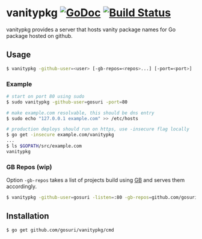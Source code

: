 # vanitypkg [![GoDoc](https://godoc.org/github.com/gosuri/vanitypkg?status.svg)](https://godoc.org/github.com/gosuri/vanitypkg) [![Build Status](https://travis-ci.org/gosuri/vanitypkg.svg?branch=master)](https://travis-ci.org/gosuri/vanitypkg)

vanitypkg provides a server that hosts vanity package names for Go package hosted on github.

## Usage

```sh
$ vanitypkg -github-user=<user> [-gb-repos=<repos>...] [-port=<port>]
```

### Example

```sh
# start on port 80 using sudo
$ sudo vanitypkg -github-user=gosuri -port=80

# make example.com resolvable, this should be dns entry
$ sudo echo "127.0.0.1 example.com" >> /etc/hosts 

# production deploys should run on https, use -insecure flag locally
$ go get -insecure example.com/vanitypkg
...
$ ls $GOPATH/src/example.com
vanitypkg
```

### GB Repos (wip)

Option `-gb-repos` takes a list of projects build using [GB](http://getgb.io) and serves them accordingly.


```sh
$ vanitypkg -github-user=gosuri -listen=:80 -gb-repos=github.com/gosuri/examplegb,github.com/gosuri/foo
```

## Installation

```
$ go get github.com/gosuri/vanitypkg/cmd
```
